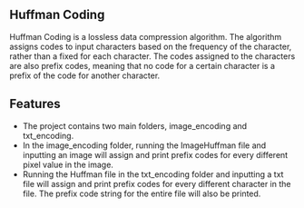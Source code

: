 ## Huffman Coding

Huffman Coding is a lossless data compression algorithm. The algorithm assigns codes to input characters based on the frequency of the character, rather than a fixed for each character. The codes assigned to the characters are also prefix codes, meaning that no code for a certain character is a prefix of the code for another character. 

## Features

- The project contains two main folders, image_encoding and txt_encoding. 
- In the image_encoding folder, running the ImageHuffman file and inputting an image will assign and print prefix codes for every different pixel value in the image. 
- Running the Huffman file in the txt_encoding folder and inputting a txt file will assign and print prefix codes for every different character in the file. The prefix code string for the entire file will also be printed.

